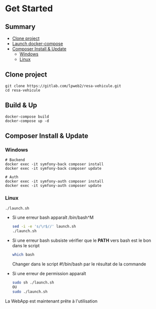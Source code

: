 # **Get Started**

## **Summary** 
- [Clone project](#clone-project) 
- [Launch docker-compose](#build--up)
- [Composer Install & Update](#composer-install--update)
    - [Windows](#windows)
    - [Linux](#linux)

## **Clone project**
```
git clone https://gitlab.com/lpweb2/resa-vehicule.git
cd resa-vehicule
```
## **Build & Up**
```docker
docker-compose build
docker-compose up -d
```

## **Composer Install & Update**

### Windows
```docker
# Backend
docker exec -it symfony-back composer install
docker exec -it symfony-back composer update

# Auth
docker exec -it symfony-auth composer install
docker exec -it symfony-auth composer update
```
### Linux
```bash
./launch.sh
```
- Si une erreur bash apparaît /bin/bash^M 
    ```bash
    sed -i -e 's/\r$//' launch.sh
    ./launch.sh
    ```
- Si une erreur bash subsiste vérifier que le **PATH** vers bash est le bon dans le script 
    ```bash
    which bash
    ```
    Changer dans le script #!/bin/bash par le résultat de la commande

- Si une erreur de permission apparaît 
    ```bash
    sudo sh ./launch.sh
    OU
    sudo ./launch.sh
    ```

La WebApp est maintenant prête à l'utilisation




